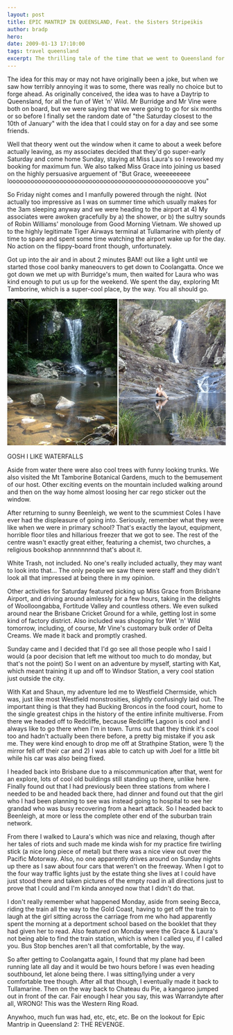 ```yaml
---
layout: post
title: EPIC MANTRIP IN QUEENSLAND, Feat. the Sisters Stripeikis
author: bradp
hero:
date: 2009-01-13 17:10:00
tags: travel queensland
excerpt: The thrilling tale of the time that we went to Queensland for no good reason. (NB tale may not be thrilling)
---
```


The idea for this may or may not have originally been a joke, but when we saw how terribly annoying it was to some, there was really no choice but to forge ahead. As originally conceived, the idea was to have a Daytrip to Queensland, for all the fun of Wet 'n' Wild. Mr Burridge and Mr Vine were both on board, but we were saying that we were going to go for six months or so before I finally set the random date of "the Saturday closest to the 10th of January" with the idea that I could stay on for a day and see some friends.

Well that theory went out the window when it came to about a week before actually leaving, as my associates decided that they'd go super-early Saturday and come home Sunday, staying at Miss Laura's so I reworked my booking for maximum fun. We also talked Miss Grace into joining us based on the highly persuasive arguement of "But Grace, weeeeeeeee looooooooooooooooooooooooooooooooooooooooooooooooove you"

So Friday night comes and I manfully powered through the night. (Not actually too impressive as I was on summer time which usually makes for the 3am sleeping anyway and we were heading to the airport at 4) My associates were awoken gracefully by a) the shower, or b) the sultry sounds of Robin Williams' monolouge from Good Morning Vietnam. We showed up to the highly legitimate Tiger Airways terminal at Tullamarine with plenty of time to spare and spent some time watching the airport wake up for the day. No action on the flippy-board front though, unfortunately.

Got up into the air and in about 2 minutes BAM! out like a light until we started those cool banky maneouvers to get down to Coolangatta. Once we got down we met up with Burridge's mum, then waited for Laura who was kind enough to put us up for the weekend. We spent the day, exploring Mt Tamborine, which is a super-cool place, by the way. You all should go.


<img src="/blog/assets/2009-01/waterfall.png" alt="waterfalls at Mt Tamborine" /> 
<p class="caption">GOSH I LIKE WATERFALLS</p>


Aside from water there were also cool trees with funny looking trunks. We also visited the Mt Tamborine Botanical Gardens, much to the bemusement of our host. Other exciting events on the mountain included walking around and then on the way home almost loosing her car rego sticker out the window.

After returning to sunny Beenleigh, we went to the scummiest Coles I have ever had the displeasure of going into. Seriously, remember what they were like when we were in primary school? That's exactly the layout, equipment, horrible floor tiles and hillarious freezer that we got to see. The rest of the centre wasn't exactly great either, featuring a chemist, two churches, a religious bookshop annnnnnnnd that's about it.

White Trash, not included. No one's really included actually, they may want to look into that... The only people we saw there were staff and they didn't look all that impressed at being there in my opinion.

Other activities for Saturday featured picking up Miss Grace from Brisbane Airport, and driving around aimlessly for a few hours, taking in the delights of Woolloongabba, Fortitude Valley and countless others. We even sulked around near the Brisbane Cricket Ground for a while, getting lost in some kind of factory district. Also included was shopping for Wet 'n' Wild tomorrow, including, of course, Mr Vine's customary bulk order of Delta Creams. We made it back and promptly crashed.

Sunday came and I decided that I'd go see all those people who I said I would (a poor decision that left me without too much to do monday, but that's not the point) So I went on an adventure by myself, starting with Kat, which meant training it up and off to Windsor Station, a very cool station just outside the city.

With Kat and Shaun, my adventure led me to Westfield Chermside, which was, just like most Westfield monstrosities, slightly confusingly laid out. The important thing is that they had Bucking Broncos in the food court, home to the single greatest chips in the history of the entire infinite multiverse. From there we headed off to Redcliffe, because Redcliffe Lagoon is cool and I always like to go there when I'm in town. Turns out that they think it's cool too and hadn't actually been there before, a pretty big mistake if you ask me. They were kind enough to drop me off at Strathpine Station, were 1) the mirror fell off their car and 2) I was able to catch up with Joel for a little bit while his car was also being fixed.

I headed back into Brisbane due to a miscommunication after that, went for an explore, lots of cool old buildings still standing up there, unlike here. Finally found out that I had previously been three stations from where I needed to be and headed back there, had dinner and found out that the girl who I had been planning to see was instead going to hospital to see her grandad who was busy recovering from a heart attack. So I headed back to Beenleigh, at more or less the complete other end of the suburban train network.

From there I walked to Laura's which was nice and relaxing, though after her tales of riots and such made me kinda wish for my practice fire twirling stick (a nice long piece of metal) but there was a nice view out over the Pacific Motorway. Also, no one apparently drives around on Sunday nights up there as I saw about four cars that weren't on the freeway. When I got to the four way traffic lights just by the estate thing she lives at I could have just stood there and taken pictures of the empty road in all directions just to prove that I could and I'm kinda annoyed now that I didn't do that.

I don't really remember what happened Monday, aside from seeing Becca, riding the train all the way to the Gold Coast, having to get off the train to laugh at the girl sitting across the carriage from me who had apparently spent the morning at a deportment school based on the booklet that they had given her to read. Also featured on Monday were the Grace &amp; Laura's not being able to find the train station, which is when I called you, if I called you. Bus Stop benches aren't all that comfortable, by the way.

So after getting to Coolangatta again, I found that my plane had been running late all day and it would be two hours before I was even heading southbound, let alone being there. I was sitting/lying under a very comfortable tree though. After all that though, I eventually made it back to Tullamarine. Then on the way back to Chateau du Pie, a kangaroo jumped out in front of the car. Fair enough I hear you say, this was Warrandyte after all, WRONG! This was the Western Ring Road.

Anywhoo, much fun was had, etc, etc, etc. Be on the lookout for Epic Mantrip in Queensland 2: THE REVENGE.
